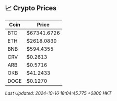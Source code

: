 ## 📈 Crypto Prices

| Coin | Price |
| ---- | ----- |
| BTC | $67341.6726 |
| ETH | $2618.0839 |
| BNB | $594.4355 |
| CRV | $0.2613 |
| ARB | $0.5716 |
| OKB | $41.2433 |
| DOGE | $0.1270 |

_Last Updated: 2024-10-16 18:04:45.775 +0800 HKT_